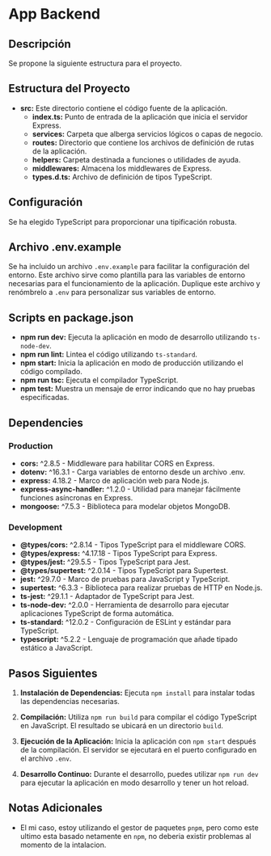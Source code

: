 # App Backend

## Descripción

Se propone la siguiente estructura para el proyecto.

## Estructura del Proyecto

- **src:** Este directorio contiene el código fuente de la aplicación.
  - **index.ts:** Punto de entrada de la aplicación que inicia el servidor Express.
  - **services:** Carpeta que alberga servicios lógicos o capas de negocio.
  - **routes:** Directorio que contiene los archivos de definición de rutas de la aplicación.
  - **helpers:** Carpeta destinada a funciones o utilidades de ayuda.
  - **middlewares:** Almacena los middlewares de Express.
  - **types.d.ts:** Archivo de definición de tipos TypeScript.

## Configuración

Se ha elegido TypeScript para proporcionar una tipificación robusta.

## Archivo .env.example

Se ha incluido un archivo `.env.example` para facilitar la configuración del entorno. Este archivo sirve como plantilla para las variables de entorno necesarias para el funcionamiento de la aplicación. Duplique este archivo y renómbrelo a `.env` para personalizar sus variables de entorno.

## Scripts en package.json

- **npm run dev:** Ejecuta la aplicación en modo de desarrollo utilizando `ts-node-dev`.
- **npm run lint:** Lintea el código utilizando `ts-standard`.
- **npm start:** Inicia la aplicación en modo de producción utilizando el código compilado.
- **npm run tsc:** Ejecuta el compilador TypeScript.
- **npm test:** Muestra un mensaje de error indicando que no hay pruebas especificadas.

## Dependencies

### Production

- **cors:** ^2.8.5 - Middleware para habilitar CORS en Express.
- **dotenv:** ^16.3.1 - Carga variables de entorno desde un archivo .env.
- **express:** 4.18.2 - Marco de aplicación web para Node.js.
- **express-async-handler:** ^1.2.0 - Utilidad para manejar fácilmente funciones asíncronas en Express.
- **mongoose:** ^7.5.3 - Biblioteca para modelar objetos MongoDB.

### Development

- **@types/cors:** ^2.8.14 - Tipos TypeScript para el middleware CORS.
- **@types/express:** ^4.17.18 - Tipos TypeScript para Express.
- **@types/jest:** ^29.5.5 - Tipos TypeScript para Jest.
- **@types/supertest:** ^2.0.14 - Tipos TypeScript para Supertest.
- **jest:** ^29.7.0 - Marco de pruebas para JavaScript y TypeScript.
- **supertest:** ^6.3.3 - Biblioteca para realizar pruebas de HTTP en Node.js.
- **ts-jest:** ^29.1.1 - Adaptador de TypeScript para Jest.
- **ts-node-dev:** ^2.0.0 - Herramienta de desarrollo para ejecutar aplicaciones TypeScript de forma automática.
- **ts-standard:** ^12.0.2 - Configuración de ESLint y estándar para TypeScript.
- **typescript:** ^5.2.2 - Lenguaje de programación que añade tipado estático a JavaScript.


## Pasos Siguientes

1. **Instalación de Dependencias:**
   Ejecuta `npm install` para instalar todas las dependencias necesarias.

2. **Compilación:**
   Utiliza `npm run build` para compilar el código TypeScript en JavaScript. El resultado se ubicará en un directorio `build`.

3. **Ejecución de la Aplicación:**
   Inicia la aplicación con `npm start` después de la compilación. El servidor se ejecutará en el puerto configurado en el archivo `.env`.

4. **Desarrollo Continuo:**
   Durante el desarrollo, puedes utilizar `npm run dev` para ejecutar la aplicación en modo desarrollo y tener un hot reload.

## Notas Adicionales

- El mi caso, estoy utilizando el gestor de paquetes `pnpm`, pero como este ultimo esta basado netamente en `npm`, no deberia existir problemas al momento de la intalacion.

